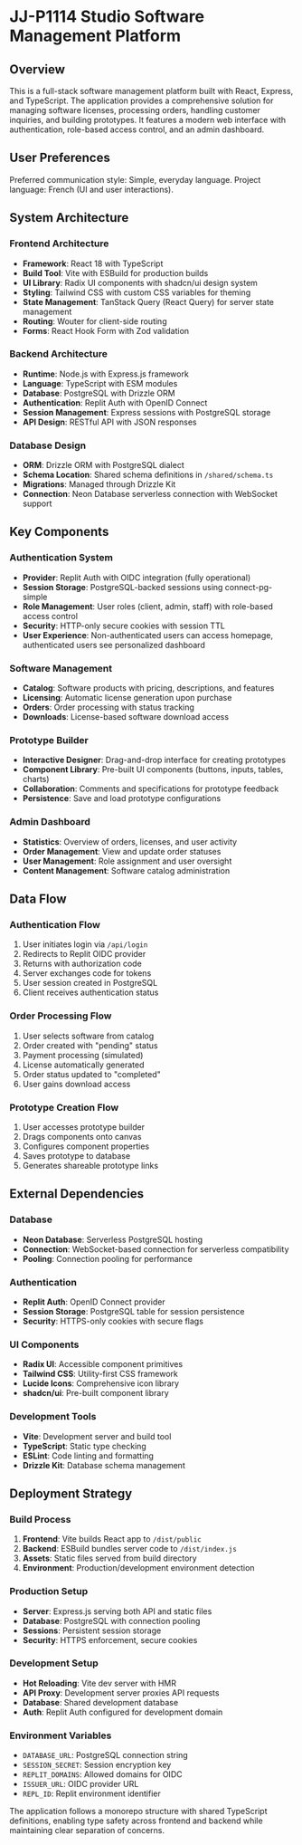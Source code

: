 # JJ-P1114 Studio Software Management Platform

## Overview

This is a full-stack software management platform built with React, Express, and TypeScript. The application provides a comprehensive solution for managing software licenses, processing orders, handling customer inquiries, and building prototypes. It features a modern web interface with authentication, role-based access control, and an admin dashboard.

## User Preferences

Preferred communication style: Simple, everyday language.
Project language: French (UI and user interactions).

## System Architecture

### Frontend Architecture
- **Framework**: React 18 with TypeScript
- **Build Tool**: Vite with ESBuild for production builds
- **UI Library**: Radix UI components with shadcn/ui design system
- **Styling**: Tailwind CSS with custom CSS variables for theming
- **State Management**: TanStack Query (React Query) for server state management
- **Routing**: Wouter for client-side routing
- **Forms**: React Hook Form with Zod validation

### Backend Architecture
- **Runtime**: Node.js with Express.js framework
- **Language**: TypeScript with ESM modules
- **Database**: PostgreSQL with Drizzle ORM
- **Authentication**: Replit Auth with OpenID Connect
- **Session Management**: Express sessions with PostgreSQL storage
- **API Design**: RESTful API with JSON responses

### Database Design
- **ORM**: Drizzle ORM with PostgreSQL dialect
- **Schema Location**: Shared schema definitions in `/shared/schema.ts`
- **Migrations**: Managed through Drizzle Kit
- **Connection**: Neon Database serverless connection with WebSocket support

## Key Components

### Authentication System
- **Provider**: Replit Auth with OIDC integration (fully operational)
- **Session Storage**: PostgreSQL-backed sessions using connect-pg-simple
- **Role Management**: User roles (client, admin, staff) with role-based access control
- **Security**: HTTP-only secure cookies with session TTL
- **User Experience**: Non-authenticated users can access homepage, authenticated users see personalized dashboard

### Software Management
- **Catalog**: Software products with pricing, descriptions, and features
- **Licensing**: Automatic license generation upon purchase
- **Orders**: Order processing with status tracking
- **Downloads**: License-based software download access

### Prototype Builder
- **Interactive Designer**: Drag-and-drop interface for creating prototypes
- **Component Library**: Pre-built UI components (buttons, inputs, tables, charts)
- **Collaboration**: Comments and specifications for prototype feedback
- **Persistence**: Save and load prototype configurations

### Admin Dashboard
- **Statistics**: Overview of orders, licenses, and user activity
- **Order Management**: View and update order statuses
- **User Management**: Role assignment and user oversight
- **Content Management**: Software catalog administration

## Data Flow

### Authentication Flow
1. User initiates login via `/api/login`
2. Redirects to Replit OIDC provider
3. Returns with authorization code
4. Server exchanges code for tokens
5. User session created in PostgreSQL
6. Client receives authentication status

### Order Processing Flow
1. User selects software from catalog
2. Order created with "pending" status
3. Payment processing (simulated)
4. License automatically generated
5. Order status updated to "completed"
6. User gains download access

### Prototype Creation Flow
1. User accesses prototype builder
2. Drags components onto canvas
3. Configures component properties
4. Saves prototype to database
5. Generates shareable prototype links

## External Dependencies

### Database
- **Neon Database**: Serverless PostgreSQL hosting
- **Connection**: WebSocket-based connection for serverless compatibility
- **Pooling**: Connection pooling for performance

### Authentication
- **Replit Auth**: OpenID Connect provider
- **Session Storage**: PostgreSQL table for session persistence
- **Security**: HTTPS-only cookies with secure flags

### UI Components
- **Radix UI**: Accessible component primitives
- **Tailwind CSS**: Utility-first CSS framework
- **Lucide Icons**: Comprehensive icon library
- **shadcn/ui**: Pre-built component library

### Development Tools
- **Vite**: Development server and build tool
- **TypeScript**: Static type checking
- **ESLint**: Code linting and formatting
- **Drizzle Kit**: Database schema management

## Deployment Strategy

### Build Process
1. **Frontend**: Vite builds React app to `/dist/public`
2. **Backend**: ESBuild bundles server code to `/dist/index.js`
3. **Assets**: Static files served from build directory
4. **Environment**: Production/development environment detection

### Production Setup
- **Server**: Express.js serving both API and static files
- **Database**: PostgreSQL with connection pooling
- **Sessions**: Persistent session storage
- **Security**: HTTPS enforcement, secure cookies

### Development Setup
- **Hot Reloading**: Vite dev server with HMR
- **API Proxy**: Development server proxies API requests
- **Database**: Shared development database
- **Auth**: Replit Auth configured for development domain

### Environment Variables
- `DATABASE_URL`: PostgreSQL connection string
- `SESSION_SECRET`: Session encryption key
- `REPLIT_DOMAINS`: Allowed domains for OIDC
- `ISSUER_URL`: OIDC provider URL
- `REPL_ID`: Replit environment identifier

The application follows a monorepo structure with shared TypeScript definitions, enabling type safety across frontend and backend while maintaining clear separation of concerns.